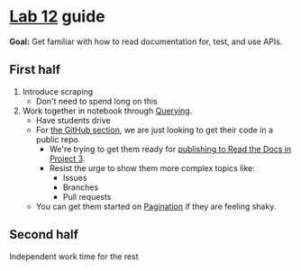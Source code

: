 # [Lab 12](lab_12.ipynb) guide

**Goal:** Get familiar with how to read documentation for, test, and use APIs.

## First half

1. Introduce scraping
   - Don't need to spend long on this
1. Work together in notebook through [Querying](lab_12.ipynb#querying).
   - Have students drive
   - For [the GitHub section](lab_12.ipynb#github), we are just looking to get their code in a public repo.
     - We're trying to get them ready for [publishing to Read the Docs in Project 3](project_3.md#publish).
     - Resist the urge to show them more complex topics like:
       - Issues
       - Branches
       - Pull requests
   - You can get them started on [Pagination](lab_12.ipynb#pagination) if they are feeling shaky.

## Second half

Independent work time for the rest

